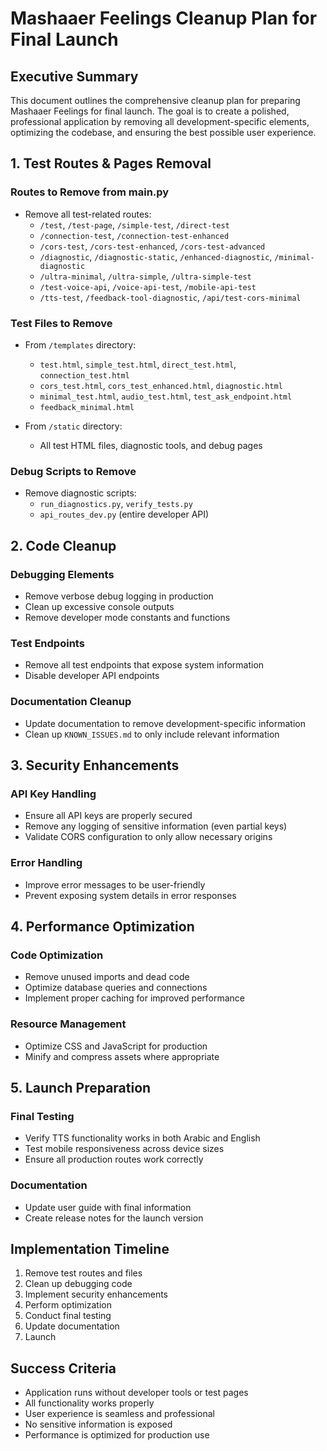 # Mashaaer Feelings Cleanup Plan for Final Launch

## Executive Summary
This document outlines the comprehensive cleanup plan for preparing Mashaaer Feelings for final launch. The goal is to create a polished, professional application by removing all development-specific elements, optimizing the codebase, and ensuring the best possible user experience.

## 1. Test Routes & Pages Removal

### Routes to Remove from main.py
- Remove all test-related routes:
  - `/test`, `/test-page`, `/simple-test`, `/direct-test`
  - `/connection-test`, `/connection-test-enhanced`
  - `/cors-test`, `/cors-test-enhanced`, `/cors-test-advanced`
  - `/diagnostic`, `/diagnostic-static`, `/enhanced-diagnostic`, `/minimal-diagnostic`
  - `/ultra-minimal`, `/ultra-simple`, `/ultra-simple-test`
  - `/test-voice-api`, `/voice-api-test`, `/mobile-api-test`
  - `/tts-test`, `/feedback-tool-diagnostic`, `/api/test-cors-minimal`

### Test Files to Remove
- From `/templates` directory:
  - `test.html`, `simple_test.html`, `direct_test.html`, `connection_test.html`
  - `cors_test.html`, `cors_test_enhanced.html`, `diagnostic.html`
  - `minimal_test.html`, `audio_test.html`, `test_ask_endpoint.html`
  - `feedback_minimal.html`
  
- From `/static` directory:
  - All test HTML files, diagnostic tools, and debug pages

### Debug Scripts to Remove
- Remove diagnostic scripts:
  - `run_diagnostics.py`, `verify_tests.py`
  - `api_routes_dev.py` (entire developer API)

## 2. Code Cleanup

### Debugging Elements
- Remove verbose debug logging in production
- Clean up excessive console outputs
- Remove developer mode constants and functions

### Test Endpoints
- Remove all test endpoints that expose system information
- Disable developer API endpoints

### Documentation Cleanup
- Update documentation to remove development-specific information
- Clean up `KNOWN_ISSUES.md` to only include relevant information

## 3. Security Enhancements

### API Key Handling
- Ensure all API keys are properly secured
- Remove any logging of sensitive information (even partial keys)
- Validate CORS configuration to only allow necessary origins

### Error Handling
- Improve error messages to be user-friendly
- Prevent exposing system details in error responses

## 4. Performance Optimization

### Code Optimization
- Remove unused imports and dead code
- Optimize database queries and connections
- Implement proper caching for improved performance

### Resource Management
- Optimize CSS and JavaScript for production
- Minify and compress assets where appropriate

## 5. Launch Preparation

### Final Testing
- Verify TTS functionality works in both Arabic and English
- Test mobile responsiveness across device sizes
- Ensure all production routes work correctly

### Documentation
- Update user guide with final information
- Create release notes for the launch version

## Implementation Timeline
1. Remove test routes and files
2. Clean up debugging code
3. Implement security enhancements
4. Perform optimization
5. Conduct final testing
6. Update documentation
7. Launch

## Success Criteria
- Application runs without developer tools or test pages
- All functionality works properly
- User experience is seamless and professional
- No sensitive information is exposed
- Performance is optimized for production use